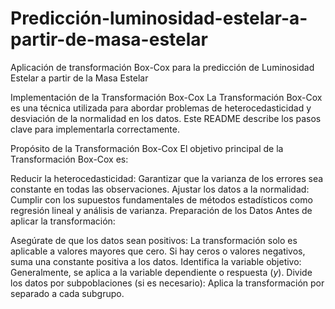 # Predicción-luminosidad-estelar-a-partir-de-masa-estelar
Aplicación de transformación Box-Cox para la predicción de Luminosidad Estelar a partir de la Masa Estelar

Implementación de la Transformación Box-Cox
La Transformación Box-Cox es una técnica utilizada para abordar problemas de heterocedasticidad y desviación de la normalidad en los datos. Este README describe los pasos clave para implementarla correctamente.

Propósito de la Transformación Box-Cox
El objetivo principal de la Transformación Box-Cox es:

Reducir la heterocedasticidad: Garantizar que la varianza de los errores sea constante en todas las observaciones.
Ajustar los datos a la normalidad: Cumplir con los supuestos fundamentales de métodos estadísticos como regresión lineal y análisis de varianza.
Preparación de los Datos
Antes de aplicar la transformación:

Asegúrate de que los datos sean positivos:
La transformación solo es aplicable a valores mayores que cero.
Si hay ceros o valores negativos, suma una constante positiva a los datos.
Identifica la variable objetivo:
Generalmente, se aplica a la variable dependiente o respuesta ($y$).
Divide los datos por subpoblaciones (si es necesario):
Aplica la transformación por separado a cada subgrupo.
